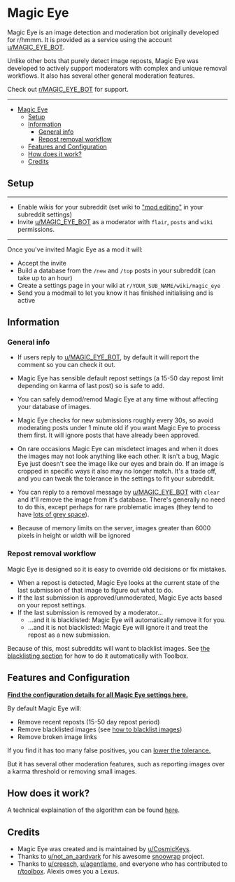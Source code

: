 # Magic Eye

Magic Eye is an image detection and moderation bot originally developed for r/hmmm. It is provided as a service using the account [u/MAGIC_EYE_BOT](https://www.reddit.com/user/MAGIC_EYE_BOT).

Unlike other bots that purely detect image reposts, Magic Eye was developed to actively support moderators with complex and unique removal workflows. It also has several other general moderation features.

Check out [r/MAGIC_EYE_BOT](https://www.reddit.com/r/MAGIC_EYE_BOT/) for support.

---

<!-- TOC -->

- [Magic Eye](#magic-eye)
    - [Setup](#setup)
    - [Information](#information)
        - [General info](#general-info)
        - [Repost removal workflow](#repost-removal-workflow)
    - [Features and Configuration](#features-and-configuration)
    - [How does it work?](#how-does-it-work)
    - [Credits](#credits)

<!-- /TOC -->


## Setup

---

- Enable wikis for your subreddit (set wiki to ["mod editing"](https://i.imgur.com/EkeBfoA.png) in your subreddit settings)
- Invite [u/MAGIC_EYE_BOT](www.reddit.com/u/MAGIC_EYE_BOT) as a moderator with `flair`, `posts` and `wiki` permissions.

---

Once you've invited Magic Eye as a mod it will:

- Accept the invite
- Build a database from the `/new` and `/top` posts in your subreddit (can take up to an hour)
- Create a settings page in your wiki at `r/YOUR_SUB_NAME/wiki/magic_eye`
- Send you a modmail to let you know it has finished initialising and is active


## Information

### General info

- If users reply to [u/MAGIC_EYE_BOT](https://www.reddit.com/user/MAGIC_EYE_BOT), by default it will report the comment so you can check it out.

- Magic Eye has sensible default repost settings (a 15-50 day repost limit depending on karma of last post) so is safe to add.

- You can safely demod/remod Magic Eye at any time without affecting your database of images.

- Magic Eye checks for new submissions roughly every 30s, so avoid moderating posts under 1 minute old if you want Magic Eye to process them first. It will ignore posts that have already been approved.

- On rare occasions Magic Eye can misdetect images and when it does the images may not look anything like each other. It isn't a bug, Magic Eye just doesn't see the image like our eyes and brain do. If an image is cropped in specific ways it also may no longer match. It's a trade off, and you can tweak the tolerance in the settings to fit your subreddit.

- You can reply to a removal message by [u/MAGIC_EYE_BOT](https://www.reddit.com/user/MAGIC_EYE_BOT) with `clear` and it'll remove the image from it's database. There's generally no need to do this, except perhaps for rare problematic images (they tend to have [lots of grey space](https://i.imgur.com/Avp2Y57.png)).

- Because of memory limits on the server, images greater than 6000 pixels in height or width will be ignored

### Repost removal workflow

Magic Eye is designed so it is easy to override old decisions or fix mistakes.

- When a repost is detected, Magic Eye looks at the current state of the last submission of that image to figure out what to do.
- If the last submission is approved/unmoderated, Magic Eye acts based on your repost settings.
- If the last submission is removed by a moderator...
  - ...and it is blacklisted: Magic Eye will automatically remove it for you.
  - ...and it is not blacklisted: Magic Eye will ignore it and treat the repost as a new submission.

Because of this, most subreddits will want to blacklist images. See [the blacklisting section](./docs/settings.md#remove-blacklisted-images-enabled-by-default) for how to do it automatically with Toolbox.

## Features and Configuration

[**Find the configuration details for all Magic Eye settings here.**](./docs/settings.md)

By default Magic Eye will:

- Remove recent reposts (15-50 day repost period)
- Remove blacklisted images (see [how to blacklist images](./docs/settings.md#remove-blacklisted-images-enabled-by-default))
- Remove broken image links

If you find it has too many false positives, you can [lower the tolerance.](./docs/settings.md#set-the-tolerance)

But it has several other moderation features, such as reporting images over a karma threshold or removing small images.

## How does it work?

A technical explaination of the algorithm can be found [here](docs/image_detection.md).

## Credits

- Magic Eye was created and is maintained by [u/CosmicKeys](https://www.reddit.com/u/CosmicKeys).
- Thanks to [u/not_an_aardvark](https://www.reddit.com/u/not_an_aardvark) for his awesome [snoowrap](https://github.com/not-an-aardvark/snoowrap) project.
- Thanks to [u/creesch](https://www.reddit.com/u/creesch), [u/agentlame](https://www.reddit.com/u/agentlame), and everyone who has contributed to [r/toolbox](https://www.reddit.com/r/toolbox). Alexis owes you a Lexus.
